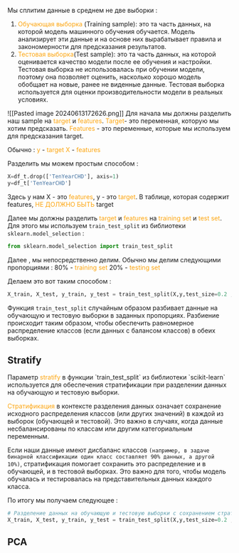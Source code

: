 Мы сплитим данные в среднем не две выборки : 
1. <span style="color:rgb(253, 165, 15)">Обучающая выборка</span> (Training sample): это та часть данных, на которой модель машинного обучения обучается. Модель анализирует эти данные и на основе них вырабатывает правила и закономерности для предсказания результатов.
2. <span style="color:rgb(253, 165, 15)">Тестовая выборка</span>(Test sample): это та часть данных, на которой оценивается качество модели после ее обучения и настройки. Тестовая выборка не использовалась при обучении модели, поэтому она позволяет оценить, насколько хорошо модель обобщает на новые, ранее не виденные данные. Тестовая выборка используется для оценки производительности модели в реальных условиях.

![[Pasted image 20240613172626.png]]
Для начала мы должны разделить наш sample на <span style="color:rgb(253, 165, 15)">target</span> и <span style="color:rgb(253, 165, 15)">features</span>. 
<span style="color:rgb(253, 165, 15)">Target</span>- это переменная, которую мы хотим предсказать.
<span style="color:rgb(253, 165, 15)">Features</span> - это переменные, которые мы используем для предсказания target.

Обычно :
<span style="color:rgb(253, 165, 15)">y</span> -  <span style="color:rgb(253, 165, 15)">target</span>
<span style="color:rgb(253, 165, 15)">X</span> - <span style="color:rgb(253, 165, 15)">features</span>

Разделить мы можем простым способом :

```python 
X=df_t.drop(['TenYearCHD'], axis=1)
y=df_t['TenYearCHD']
```

Здесь у нам X - это <span style="color:rgb(253, 165, 15)">features</span>, y - это  <span style="color:rgb(253, 165, 15)">target</span>. 
В таблице, которая содержит features,  <span style="color:rgb(253, 165, 15)">НЕ ДОЛЖНО БЫТЬ </span> target

Далее мы должны разделить <span style="color:rgb(253, 165, 15)">target</span> и <span style="color:rgb(253, 165, 15)">features</span> на <span style="color:rgb(253, 165, 15)">training set</span> и <span style="color:rgb(253, 165, 15)">test set</span>. 
Для этого мы используем `train_test_split` из библиотеки `sklearn.model_selection` : 

```python 
from sklearn.model_selection import train_test_split
```

Далее , мы непосредственно делим. Обычно мы делим следующими пропорциями : 
80% - <span style="color:rgb(253, 165, 15)">training set</span>
20% - <span style="color:rgb(253, 165, 15)">testing set</span>

Делаем это вот таким способом : 

```python 
X_train, X_test, y_train, y_test = train_test_split(X,y,test_size=0.2 ,random_state=13)
```

 Функция `train_test_split` случайным образом разбивает данные на обучающую и тестовую выборки в заданных пропорциях. Разбиение происходит таким образом, чтобы обеспечить равномерное распределение классов (если данных с балансом классов) в обеих выборках. 
<h2>Stratify</h2>
Параметр <span style="color:rgb(253, 165, 15)">stratify</span> в функции `train_test_split` из библиотеки `scikit-learn` используется для обеспечения стратификации при разделении данных на обучающую и тестовую выборки. 

 <span style="color:rgb(253, 165, 15)">Стратификация</span> в контексте разделения данных означает сохранение исходного распределения классов (или других значений) в каждой из выборок (обучающей и тестовой). Это важно в случаях, когда данные несбалансированы по классам или другим категориальным переменным. 
 
 Если наши данные имеют дисбаланс классов `(например, в задаче бинарной классификации один класс составляет 90% данных, а другой 10%)`, стратификация помогает сохранить это распределение и в обучающей, и в тестовой выборках. Это важно для того, чтобы модель обучалась и тестировалась на представительных данных каждого класса. 

По итогу мы получаем следующее : 

```python 
# Разделение данных на обучающую и тестовую выборки с сохранением стратификации по y
X_train, X_test, y_train, y_test = train_test_split(X,y,test_size=0.2 ,stratify=y, random_state=13)
```


<h2>PCA</h2>


